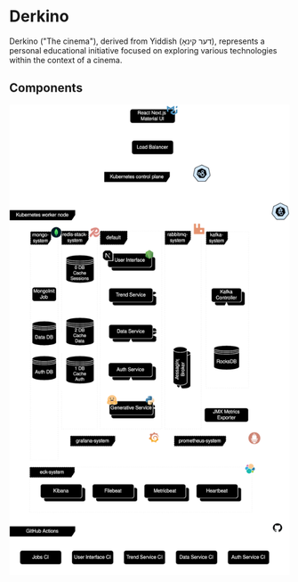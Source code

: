 # Derkino

Derkino ("The cinema"), derived from Yiddish (דער קינאָ), represents a personal educational initiative focused on exploring various technologies within the context of a cinema.

## Components
![Derkino Components Diagram](/architecture/components.drawio.svg)
